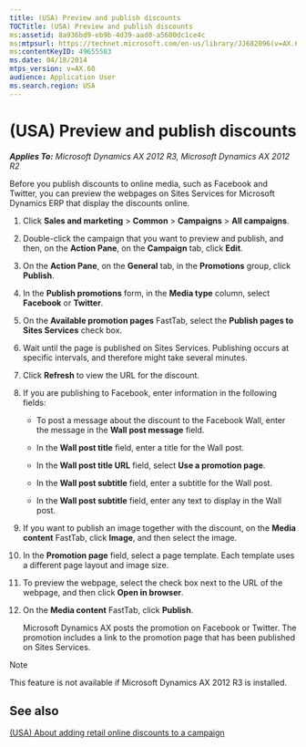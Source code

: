 ```yaml
---
title: (USA) Preview and publish discounts
TOCTitle: (USA) Preview and publish discounts
ms:assetid: 8a936bd9-eb9b-4d39-aad0-a5600dc1ce4c
ms:mtpsurl: https://technet.microsoft.com/en-us/library/JJ682096(v=AX.60)
ms:contentKeyID: 49655583
ms.date: 04/18/2014
mtps_version: v=AX.60
audience: Application User
ms.search.region: USA
---
```


# (USA) Preview and publish discounts 


_**Applies To:** Microsoft Dynamics AX 2012 R3, Microsoft Dynamics AX 2012 R2_

Before you publish discounts to online media, such as Facebook and Twitter, you can preview the webpages on Sites Services for Microsoft Dynamics ERP that display the discounts online.

1.  Click **Sales and marketing** \> **Common** \> **Campaigns** \> **All campaigns**.

2.  Double-click the campaign that you want to preview and publish, and then, on the **Action Pane**, on the **Campaign** tab, click **Edit**.

3.  On the **Action Pane**, on the **General** tab, in the **Promotions** group, click **Publish**.

4.  In the **Publish promotions** form, in the **Media type** column, select **Facebook** or **Twitter**.

5.  On the **Available promotion pages** FastTab, select the **Publish pages to Sites Services** check box.

6.  Wait until the page is published on Sites Services. Publishing occurs at specific intervals, and therefore might take several minutes.

7.  Click **Refresh** to view the URL for the discount.

8.  If you are publishing to Facebook, enter information in the following fields:
    
      - To post a message about the discount to the Facebook Wall, enter the message in the **Wall post message** field.
    
      - In the **Wall post title** field, enter a title for the Wall post.
    
      - In the **Wall post title URL** field, select **Use a promotion page**.
    
      - In the **Wall post subtitle** field, enter a subtitle for the Wall post.
    
      - In the **Wall post subtitle** field, enter any text to display in the Wall post.

9.  If you want to publish an image together with the discount, on the **Media content** FastTab, click **Image**, and then select the image.

10. In the **Promotion page** field, select a page template. Each template uses a different page layout and image size.

11. To preview the webpage, select the check box next to the URL of the webpage, and then click **Open in browser**.

12. On the **Media content** FastTab, click **Publish**.
    
    Microsoft Dynamics AX posts the promotion on Facebook or Twitter. The promotion includes a link to the promotion page that has been published on Sites Services.


> [!NOTE]
> <P>This feature is not available if Microsoft Dynamics AX 2012 R3 is installed.</P>



## See also

[(USA) About adding retail online discounts to a campaign](usa-about-adding-retail-online-discounts-to-a-campaign.md)

  


